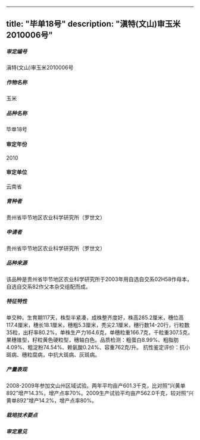 
---
title: "毕单18号"
description: "滇特(文山)审玉米2010006号"
---
##### 审定编号 
滇特(文山)审玉米2010006号

##### 作物名称
玉米

##### 品种名称
毕单18号

#### 审定年份
2010	

#### 审定单位
云南省

##### 育种者
贵州省毕节地区农业科学研究所（罗世文）

##### 申请者
贵州省毕节地区农业科学研究所（罗世文）

##### 品种来源
该品种是贵州省毕节地区农业科学研究所于2003年用自选自交系02H58作母本，自选自交系82作父本杂交组配而成。

##### 特征特性
单交种。生育期117天，株型半紧凑，成株整齐度好，株高285.2厘米，穗位高117.4厘米，穗长18.1厘米，穗粗5.3厘米，秃尖2.1厘米，穗行数14-20行，行粒数35粒，出籽率80.2%，单株生产力164.6克，单穗粒重166.7克，千粒重307.5克，果穗锥型，籽粒黄色硬粒型，穗轴白色。品质检测：粗蛋白8.99%、粗脂肪4.09%、粗淀粉74.54%、赖氨酸0.24%、容重762克/升。 抗性鉴定评价：抗小斑病、穗粒腐病，中抗大斑病、灰斑病。

##### 产量表现
2008-2009年参加文山州区域试验。两年平均亩产601.3千克，比对照“兴黄单892”增产14.3%，增产点率70%。2009生产试验平均亩产562.0千克，较对照“兴黄单892”增产14.2%，增产点率80%。

##### 栽培技术要点


##### 审定意见



